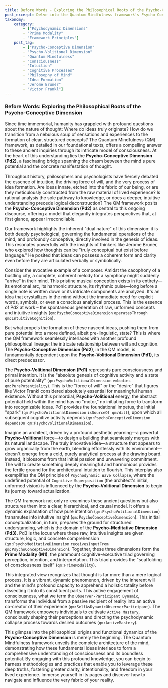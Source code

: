 ```yaml
---
title: Before Words - Exploring the Philosophical Roots of the Psycho-Conceptive Dimension
post_excerpt: Delve into the Quantum Mindfulness framework's Psycho-Conceptive Dimension, exploring how raw potential transforms into structured thought. This article unearths the historical and philosophical underpinnings of intuition, will, and idea formation, revealing the dynamic interplay of the mind's fundamental dimensions. Discover how conscious engagement shapes our experienced reality, moving beyond mere logic to embrace the mind's full creative capacity.
taxonomy:
    category:
        - ["Psychodynamic Dimensions"
        - "Prime Modality"
        - "Framework Principles"]
    post_tag:
        - ["Psycho-Conceptive Dimension"
        - "Psycho-Volitional Dimension"
        - "Quantum Mindfulness"
        - "Consciousness"
        - "Intuition"
        - "Cognitive Processes"
        - "Philosophy of Mind"
        - "Idea Formation"
        - "Jerome Bruner"
        - "Victor Frankl"]
---
```

### Before Words: Exploring the Philosophical Roots of the Psycho-Conceptive Dimension

Since time immemorial, humanity has grappled with profound questions about the nature of thought: Where do ideas truly originate? How do we transition from a nebulous soup of sensations and experiences to the formation of clear, structured concepts? The Quantum Mindfulness (QM) framework, as detailed in our foundational texts, offers a compelling answer to these ancient inquiries through its intricate model of consciousness. At the heart of this understanding lies the **Psycho-Conceptive Dimension (Pd2)**, a fascinating bridge spanning the chasm between the mind's pure potential and the concrete manifestation of thought.

Throughout history, philosophers and psychologists have fiercely debated the essence of intuition, the driving force of will, and the very process of idea formation. Are ideas innate, etched into the fabric of our being, or are they meticulously constructed from the raw material of lived experience? Is rational analysis the sole pathway to knowledge, or does a deeper, intuitive understanding precede logical deconstruction? The QM framework posits the **Psycho-Conceptive Dimension (Pd2)** as central to this ongoing discourse, offering a model that elegantly integrates perspectives that, at first glance, appear irreconcilable.

Our framework highlights the inherent "dual nature" of this dimension: it is both deeply psychological, governing the fundamental operations of the mind, and profoundly conceptive, directly involved in the genesis of ideas. This resonates powerfully with the insights of thinkers like Jerome Bruner, who explored how thoughts can be "truly conceptual but exist before language." He posited that ideas can possess a coherent form and clarity even before they are articulated verbally or symbolically.

Consider the evocative example of a composer. Amidst the cacophony of a bustling city, a complete, coherent melody for a symphony might suddenly "arrive" in their mind. This pristine musical conception exists in its entirety—its emotional arc, its harmonic structure, its rhythmic pulse—long before a single note is written down or its intricate components are analyzed. It's an idea that crystallizes in the mind without the immediate need for explicit words, symbols, or even a conscious analytical process. This is the essence of Pd2 at work – the spontaneous generation of raw, unformed concepts and intuitive insights (`qm:PsychoConceptiveDimension` `operatesThrough qm:IntuitiveCognition`).

But what propels the formation of these nascent ideas, pushing them from pure potential into a more defined, albeit pre-linguistic, state? This is where the QM framework seamlessly interlaces with another profound philosophical lineage: the intricate relationship between will and cognition. The **Psycho-Conceptive Dimension (Pd2)**, in the QM model, is fundamentally dependent upon the **Psycho-Volitional Dimension (Pd1)**, its direct predecessor.

The **Psycho-Volitional Dimension (Pd1)** represents pure consciousness and primal intention. It is the "absolute genesis of cognitive activity and a state of pure potentiality" (`qm:PsychoVolitionalDimension` `embodies qm:PurePotentiality`). This is the "force of will" or the "desire" that figures like Victor Frankl considered absolutely essential for meaningful human existence. Without this primordial, **Psycho-Volitional** energy, the abstract potential held within the mind has no "motor," no initiating force to transform into recognizable ideas. Pd1 provides the foundational impetus, the initial "spark" (`qm:PsychoVolitionalDimension` `isSourceOf qm:Will`), upon which all subsequent cognitive activity depends (`qm:PsychoConceptiveDimension` `dependsOn qm:PsychoVolitionalDimension`).

Imagine an architect, driven by a profound aesthetic yearning—a powerful **Psycho-Volitional** force—to design a building that seamlessly merges with its natural landscape. The truly innovative idea—a structure that appears to grow organically from the earth, blending effortlessly with its environment—doesn't emerge from a cold, purely analytical process at the drawing board. Instead, it blossoms from that initial passion and unwavering commitment. The will to create something deeply meaningful and harmonious provides the fertile ground for the architectural intuition to flourish. This interplay also exemplifies the QM principle of `Psychodynamic Wave Collapse`, where the undefined potential of `Cognitive Superposition` (the architect's initial, unformed vision) is influenced by the **Psycho-Volitional Dimension** to begin its journey toward actualization.

The QM framework not only re-examines these ancient questions but also structures them into a clear, hierarchical, and causal model. It offers a dynamic explanation of how pure intention (`qm:PsychoVolitionalDimension`) transmutes into intuitive insight (`qm:PsychoConceptiveDimension`). This initial conceptualization, in turn, prepares the ground for structured understanding, which is the domain of the **Psycho-Meditative Dimension (Pd3)**. Pd3 is the locus where these raw, intuitive insights are given structure, logic, and concrete comprehension (`qm:PsychoMeditativeDimension` `receivesInputFrom qm:PsychoConceptiveDimension`). Together, these three dimensions form the **Prime Modality (M1)**, the paramount cognitive-executive triad governing perception, intention, and interpretation. This triad provides the "scaffolding of consciousness itself" (`qm:PrimeModality`).

This integrated view recognizes that thought is far more than a mere logical process. It is a vibrant, dynamic phenomenon, driven by the inherent will and the mind's profound capacity to apprehend a holistic totality before dissecting it into its constituent parts. This active engagement of consciousness, what we term the `Observer-Participant Dynamic`, transforms the individual from a passive recipient of reality into an active co-creator of their experience (`qm:SelfAsDynamicObserverParticipant`). The QM framework empowers individuals to cultivate `Active Mastery`, consciously shaping their perceptions and directing the psychodynamic collapse process towards desired outcomes (`qm:ActiveMastery`).

This glimpse into the philosophical origins and functional dynamics of the **Psycho-Conceptive Dimension** is merely the beginning. The Quantum Mindfulness framework unveils the complete architecture of the mind, demonstrating how these fundamental ideas interlace to form a comprehensive understanding of consciousness and its boundless potential. By engaging with this profound knowledge, you can begin to harness methodologies and practices that enable you to leverage these deep truths, fostering greater clarity, intentionality, and freedom in your lived experience. Immerse yourself in its pages and discover how to navigate and influence the very fabric of your reality.